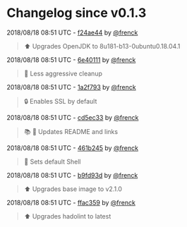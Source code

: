 # Changelog since v0.1.3

2018/08/18 08:51 UTC - [f24ae44](https://github.com/hassio-addons/addon-unifi/commit/f24ae4443e75f38ff4bdc3bbf288f44174f4ab95) by [@frenck](https://github.com/frenck)
> :arrow_up: Upgrades OpenJDK to 8u181-b13-0ubuntu0.18.04.1 

2018/08/18 08:51 UTC - [6e40111](https://github.com/hassio-addons/addon-unifi/commit/6e40111197ad3b7d5fd69ef514f9a35d6d205518) by [@frenck](https://github.com/frenck)
> :rocket: Less aggressive cleanup 

2018/08/18 08:51 UTC - [1a2f793](https://github.com/hassio-addons/addon-unifi/commit/1a2f79380f87ae37434d714f7288fa16a1d6202e) by [@frenck](https://github.com/frenck)
> :lock: Enables SSL by default 

2018/08/18 08:51 UTC - [cd5ec33](https://github.com/hassio-addons/addon-unifi/commit/cd5ec33e4b471a6cab460eced896177452178252) by [@frenck](https://github.com/frenck)
> :books: :shirt: Updates README and links 

2018/08/18 08:51 UTC - [461b245](https://github.com/hassio-addons/addon-unifi/commit/461b2456b392a93eb16b3a6df912b8da7ead5810) by [@frenck](https://github.com/frenck)
> :whale: Sets default Shell 

2018/08/18 08:51 UTC - [b9fd93d](https://github.com/hassio-addons/addon-unifi/commit/b9fd93d7a475a39f4927dde5869546de28296407) by [@frenck](https://github.com/frenck)
> :arrow_up: Upgrades base image to v2.1.0 

2018/08/18 08:51 UTC - [ffac359](https://github.com/hassio-addons/addon-unifi/commit/ffac3593a35e2a67b2a1442749ddf33fad82f9a3) by [@frenck](https://github.com/frenck)
> :arrow_up: Upgrades hadolint to latest 

